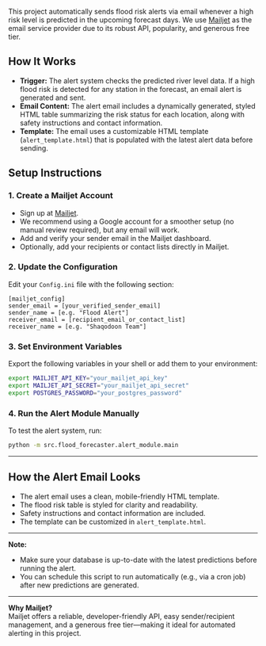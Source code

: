 This project automatically sends flood risk alerts via email whenever a high risk level is predicted in the upcoming forecast days. We use [Mailjet](https://www.mailjet.com/) as the email service provider due to its robust API, popularity, and generous free tier.
 
## How It Works
 
- **Trigger:** The alert system checks the predicted river level data. If a high flood risk is detected for any station in the forecast, an email alert is generated and sent.
- **Email Content:** The alert email includes a dynamically generated, styled HTML table summarizing the risk status for each location, along with safety instructions and contact information.
- **Template:** The email uses a customizable HTML template (`alert_template.html`) that is populated with the latest alert data before sending.
 
## Setup Instructions
 
### 1. Create a Mailjet Account
 
- Sign up at [Mailjet](https://www.mailjet.com/).
- We recommend using a Google account for a smoother setup (no manual review required), but any email will work.
- Add and verify your sender email in the Mailjet dashboard.
- Optionally, add your recipients or contact lists directly in Mailjet.
 
### 2. Update the Configuration
 
Edit your `Config.ini` file with the following section:
 
```
[mailjet_config]
sender_email = [your_verified_sender_email]
sender_name = [e.g. "Flood Alert"]
receiver_email = [recipient_email_or_contact_list]
receiver_name = [e.g. "Shaqodoon Team"]
```
 
### 3. Set Environment Variables
 
Export the following variables in your shell or add them to your environment:
 
```sh
export MAILJET_API_KEY="your_mailjet_api_key"
export MAILJET_API_SECRET="your_mailjet_api_secret"
export POSTGRES_PASSWORD="your_postgres_password"
```
 
### 4. Run the Alert Module Manually
 
To test the alert system, run:
 
```sh
python -m src.flood_forecaster.alert_module.main
```
 
---
 
## How the Alert Email Looks
 
- The alert email uses a clean, mobile-friendly HTML template.
- The flood risk table is styled for clarity and readability.
- Safety instructions and contact information are included.
- The template can be customized in `alert_template.html`.
 
---
 
**Note:**  
- Make sure your database is up-to-date with the latest predictions before running the alert.
- You can schedule this script to run automatically (e.g., via a cron job) after new predictions are generated.
 
---
 
**Why Mailjet?**  
Mailjet offers a reliable, developer-friendly API, easy sender/recipient management, and a generous free tier—making it ideal for automated alerting in this project.